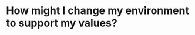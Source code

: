 # How might I change my environment to support my values?

<!-- #p1 -->

<!-- {BearID:5A9B5E37-7B46-4F30-8AAD-EBCFD8DA2028-1082-000002BDD72B45A0} -->
